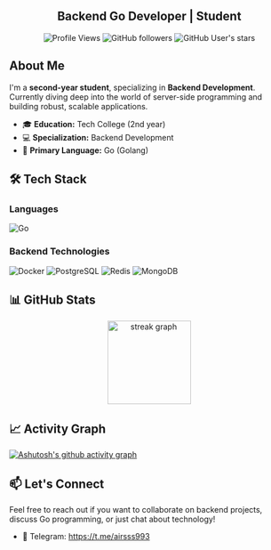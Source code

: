 <div align="center">
  <h2>Backend Go Developer | Student</h2>

![Profile Views](https://komarev.com/ghpvc/?username=airsss993&style=for-the-badge&color=brightgreen)
![GitHub followers](https://img.shields.io/github/followers/airsss993?style=for-the-badge&color=blue)
![GitHub User's stars](https://img.shields.io/github/stars/airsss993?style=for-the-badge&color=yellow)
</div>

## About Me

I'm a **second-year student**, specializing in **Backend Development**. Currently diving deep into the world of server-side programming and building robust, scalable applications.

- 🎓 **Education:** Tech College (2nd year)
- 💻 **Specialization:** Backend Development
- 🚀 **Primary Language:** Go (Golang)

## 🛠️ Tech Stack

### Languages
![Go](https://img.shields.io/badge/go-%2300ADD8.svg?style=for-the-badge&logo=go&logoColor=white)

### Backend Technologies
![Docker](https://img.shields.io/badge/docker-%230db7ed.svg?style=for-the-badge&logo=docker&logoColor=white)
![PostgreSQL](https://img.shields.io/badge/postgres-%23316192.svg?style=for-the-badge&logo=postgresql&logoColor=white)
![Redis](https://img.shields.io/badge/redis-%23DD0031.svg?style=for-the-badge&logo=redis&logoColor=white)
![MongoDB](https://img.shields.io/badge/MongoDB-%234ea94b.svg?style=for-the-badge&logo=mongodb&logoColor=white)


## 📊 GitHub Stats

<div align="center">
  <img src="https://streak-stats.demolab.com?user=airsss993&locale=en&mode=daily&theme=dracula&hide_border=false&border_radius=5" height="150" alt="streak graph" />
</div>

## 📈 Activity Graph
[![Ashutosh's github activity graph](https://github-readme-activity-graph.vercel.app/graph?username=airsss993&bg_color=0d1117&color=5bcdec&line=5bcdec&point=ffffff&area=true&hide_border=true)](https://github.com/ashutosh00710/github-readme-activity-graph)

## 📫 Let's Connect

Feel free to reach out if you want to collaborate on backend projects, discuss Go programming, or just chat about technology!

- 💬 Telegram: https://t.me/airsss993
